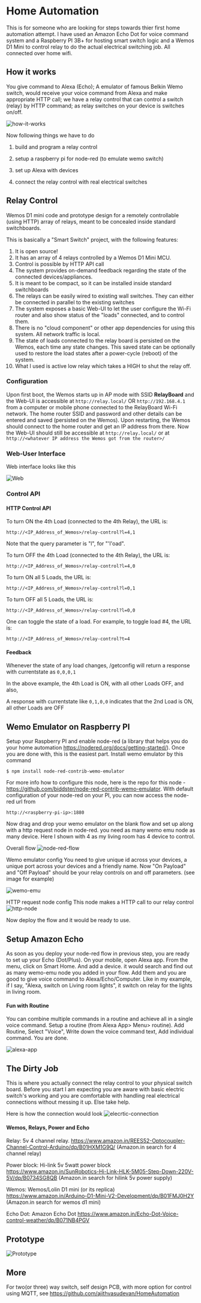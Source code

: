# Home Automation 

This is for someone who are looking for steps towards thier first home automation attempt. I have used an Amazon Echo Dot for voice command system and a Raspberry PI 3B+ for hosting smart switch logic and a Wemos D1 Mini to control relay to do the actual electrical switching job. All connected over home wifi. 

## How it works

You give command to Alexa (Echo); A emulator of famous Belkin Wemo switch, would receive your voice command from Alexa and make appropriate HTTP call; we have a relay control that can control a switch (relay) by HTTP command; as relay switches on your device is switches on/off.

![how-it-works](https://github.com/dipdawiz/HomeAutomation/raw/master/How-it-works.png)

Now following things we have to do

1. build and program a relay control

2. setup a raspberry pi for node-red (to emulate wemo switch)

3. set up Alexa with devices

4. connect the relay control with real electrical switches


## Relay Control

Wemos D1 mini code and prototype design for a remotely controllable (using HTTP) array of relays, meant to be concealed inside standard switchboards.

This is basically a "Smart Switch" project, with the following features:

1. It is open source!
2. It has an array of 4 relays controlled by a Wemos D1 Mini MCU.
3. Control is possible by HTTP API call 
4. The system provides on-demand feedback regarding the state of the connected devices/appliances.
5. It is meant to be compact, so it can be installed inside standard switchboards
6. The relays can be easily wired to existing wall switches. They can either be connected in parallel to the existing switches
7. The system exposes a basic Web-UI to let the user configure the Wi-Fi router and also show status of the "loads" connected, and to control them.
8. There is no "cloud component" or other app dependencies for using this system. All network traffic is local.
9. The state of loads connected to the relay board is persisted on the Wemos, each time any state changes. This saved state can be optionally used to restore the load states after a power-cycle (reboot) of the system.
10. What I used is active low relay which takes a HIGH to shut the relay off. 


### Configuration
Upon first boot, the Wemos starts up in AP mode with SSID **RelayBoard** and the Web-UI is accessible at `http://relay.local/` OR `http://192.168.4.1` from a computer or mobile phone connected to the RelayBoard Wi-Fi network. The home router SSID and password and other details can be entered and saved (persisted on the Wemos). Upon restarting, the Wemos should connect to the home router and get an IP address from there. Now the Web-UI should still be accessible at `http://relay.local/`  or at `http://<whatever IP address the Wemos got from the router>/`


### Web-User Interface

Web interface looks like this

![Web](https://github.com/dipdawiz/HomeAutomation/raw/master/ui.jpg)


### Control API

#### HTTP Control API

To turn ON the 4th Load (connected to the 4th Relay), the URL is:
```
http://<IP_Address_of_Wemos>/relay-control?l=4,1
```
Note that the query parameter is "l", for "'l'oad".

To turn OFF the 4th Load (connected to the 4th Relay), the URL is:
```
http://<IP_Address_of_Wemos>/relay-control?l=4,0
```
To turn ON all 5 Loads, the URL is:
```
http://<IP_Address_of_Wemos>/relay-control?l=0,1
```
To turn OFF all 5 Loads, the URL is:
```
http://<IP_Address_of_Wemos>/relay-control?l=0,0
```

One can toggle the state of a load. For example, to toggle load #4, the URL is:
```
http://<IP_Address_of_Wemos>/relay-control?t=4
```


#### Feedback
Whenever the state of any load changes, /getconfig will return a response with currentstate as
```0,0,0,1```

In the above example, the 4th Load is ON, with all other Loads OFF, and also,

A response with currentstate like ```0,1,0,0``` indicates that the 2nd Load is ON, all other Loads are OFF




## Wemo Emulator on Raspberry PI

Setup your Raspberry PI and enable node-red (a library that helps you do your home automation https://nodered.org/docs/getting-started/). Once you are done with, this is the easiest part. Install wemo emulator by this command

```
$ npm install node-red-contrib-wemo-emulator
```
For more info how to configure this node, here is the repo for this node - https://github.com/biddster/node-red-contrib-wemo-emulator. With default configuration of your node-red on your PI, you can now access the node-red url from
```
http://<raspberry-pi-ip>:1880
```

Now drag and drop your wemo emulator on the blank flow and set up along with a http request node in node-red. you need as many wemo emu node as many device. Here I shown with 4 as my living room has 4 device to control.

Overall flow 
![node-red-flow](https://github.com/dipdawiz/HomeAutomation/raw/master/Node-red-flow.png)


Wemo emulator config
You need to give unique id across your devices, a unique port across your devices and a friendly name.
Now "On Payload" and "Off Payload" should be your relay controls on and off parameters. (see image for example)

![wemo-emu](https://github.com/dipdawiz/HomeAutomation/raw/master/Node-config.png)

HTTP request node config
This node makes a HTTP call to our relay control 
![http-node](https://github.com/dipdawiz/HomeAutomation/raw/master/http-call-config.png)

Now deploy the flow and it would be ready to use.

## Setup Amazon Echo

As soon as you deploy your node-red flow in previous step, you are ready to set up your Echo (Dot/Plus). On your mobile, open Alexa app. From the menu, click on Smart Home. And add a device. it would search and find out as many wemo-emu node you added in your flow. Add them and you are good to give voice command to Alexa/Echo/Computer. Like in my example, if I say, "Alexa, switch on Living room lights", it switch on relay for the lights in living room.

#### Fun with Routine

You can combine multiple commands in a routine and achieve all in a single voice command. Setup a routine (from Alexa App> Menu> routine). Add Routine, Select "Voice", Write down the voice command text, Add individual command. You are done.

![alexa-app](https://github.com/dipdawiz/HomeAutomation/raw/master/alexa-app.png)



## The Dirty Job

This is where you actually connect the relay control to your physical switch board. Before you start I am expecting you are aware with basic electric switch's working and you are comfortable with handling real electrical connections without messing it up. Else take help.

Here is how the connection would look
![elecrtic-connection](https://github.com/dipdawiz/HomeAutomation/raw/master/electric-connection.png)

#### Wemos, Relays, Power and Echo

Relay: 5v 4 channel relay.
https://www.amazon.in/REES52-Optocoupler-Channel-Control-Arduino/dp/B01HXM1G9Q/
(Amazon.in search for 4 channel relay)

Power block: Hi-link 5v 5watt power block
https://www.amazon.in/SunRobotics-Hi-Link-HLK-5M05-Step-Down-220V-5V/dp/B0734SG8QB
(Amazon.in search for hilink 5v power supply)

Wemos: Wemos/Lolin D1 mini (or its replica)
https://www.amazon.in/Arduino-D1-Mini-V2-Development/dp/B01FMJ0H2Y
(Amazon.in search for wemos d1 mini)

Echo Dot: Amazon Echo Dot 
https://www.amazon.in/Echo-Dot-Voice-control-weather/dp/B071NB4PGV

## Prototype

![Prototype](https://github.com/dipdawiz/HomeAutomation/raw/master/prototype.jpg)

## More
For two(or three) way switch, self design PCB, with more option for control using MQTT, see https://github.com/ajithvasudevan/HomeAutomation 
